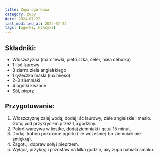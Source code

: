 ```yaml
---
title: Zupa ogórkowa
category: zupy
date: 2024-07-22
last_modified_at: 2024-07-22
tags: [ogórki, klasyki]
---
```


## Składniki:
 - Włoszczyzna (marchewki, pietruszka, seler, mała cebulka)
 - 1 liść laurowy
 - 3 ziarna ziela angielskiego
 - 1 łyżeczka masła (lub mięso)
 - 2–3 ziemniaki
 - 4 ogórki kiszone
 - Sól, pieprz

## Przygotowanie:
1. Włoszczyznę zalej wodą, dodaj liść laurowy, ziele angielskie i masło. Gotuj pod przykryciem przez 1,5 godziny.
2. Pokrój warzywa w kostkę, dodaj ziemniaki i gotuj 15 minut.
3. Dodaj drobno pokrojone ogórki (nie wcześniej, bo ziemniaki nie zmiękną).
4. Zagotuj, dopraw solą i pieprzem.
5. Wyłącz, przykryj i pozostaw na kilka godzin, aby zupa nabrała smaku.
